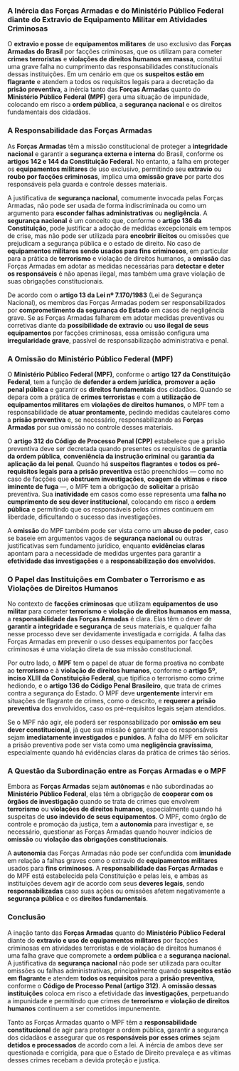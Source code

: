 ### A Inércia das Forças Armadas e do Ministério Público Federal diante do Extravio de Equipamento Militar em Atividades Criminosas

O **extravio e posse** de **equipamentos militares** de uso exclusivo das **Forças Armadas do Brasil** por facções criminosas, que os utilizam para cometer **crimes terroristas** e **violações de direitos humanos em massa**, constitui uma grave falha no cumprimento das responsabilidades constitucionais dessas instituições. Em um cenário em que os **suspeitos estão em flagrante** e atendem a todos os requisitos legais para a decretação da **prisão preventiva**, a inércia tanto das **Forças Armadas** quanto do **Ministério Público Federal (MPF)** gera uma situação de impunidade, colocando em risco a **ordem pública**, a **segurança nacional** e os direitos fundamentais dos cidadãos.

### A Responsabilidade das Forças Armadas

As **Forças Armadas** têm a missão constitucional de proteger a **integridade nacional** e garantir a **segurança externa e interna** do Brasil, conforme os **artigos 142 e 144 da Constituição Federal**. No entanto, a falha em proteger os **equipamentos militares** de uso exclusivo, permitindo seu **extravio** ou **roubo por facções criminosas**, implica uma **omissão grave** por parte dos responsáveis pela guarda e controle desses materiais.

A justificativa de **segurança nacional**, comumente invocada pelas Forças Armadas, não pode ser usada de forma indiscriminada ou como um argumento para **esconder falhas administrativas** ou **negligência**. A **segurança nacional** é um conceito que, conforme o **artigo 136 da Constituição**, pode justificar a adoção de medidas excepcionais em tempos de crise, mas não pode ser utilizada para **encobrir ilícitos** ou omissões que prejudicam a segurança pública e o estado de direito. No caso de **equipamentos militares sendo usados para fins criminosos**, em particular para a prática de **terrorismo** e violação de direitos humanos, a **omissão** das Forças Armadas em adotar as medidas necessárias para **detectar e deter os responsáveis** é não apenas ilegal, mas também uma grave violação de suas obrigações constitucionais.

De acordo com o **artigo 13 da Lei nº 7.170/1983** (Lei de Segurança Nacional), os membros das Forças Armadas podem ser responsabilizados por **comprometimento da segurança do Estado** em casos de negligência grave. Se as Forças Armadas falharem em adotar medidas preventivas ou corretivas diante da **possibilidade de extravio** ou **uso ilegal de seus equipamentos** por facções criminosas, essa omissão configura uma **irregularidade grave**, passível de responsabilização administrativa e penal.

### A Omissão do Ministério Público Federal (MPF)

O **Ministério Público Federal (MPF)**, conforme o **artigo 127 da Constituição Federal**, tem a função de **defender a ordem jurídica**, **promover a ação penal pública** e garantir os **direitos fundamentais** dos cidadãos. Quando se depara com a prática de **crimes terroristas** e com a **utilização de equipamentos militares** em **violações de direitos humanos**, o MPF tem a responsabilidade de **atuar prontamente**, pedindo medidas cautelares como a **prisão preventiva** e, se necessário, responsabilizando as **Forças Armadas** por sua omissão no controle desses materiais.

O **artigo 312 do Código de Processo Penal (CPP)** estabelece que a prisão preventiva deve ser decretada quando presentes os requisitos de **garantia da ordem pública**, **conveniência da instrução criminal** ou **garantia da aplicação da lei penal**. Quando há **suspeitos flagrantes** e **todos os pré-requisitos legais para a prisão preventiva** estão preenchidos — como no caso de facções que **obstruem investigações**, **coagem de vítimas** e **risco iminente de fuga** —, o MPF tem a obrigação de **solicitar** a prisão preventiva. Sua **inatividade** em casos como esse representa uma **falha no cumprimento de seu dever institucional**, colocando em risco a **ordem pública** e permitindo que os responsáveis pelos crimes continuem em liberdade, dificultando o sucesso das investigações.

A **omissão** do MPF também pode ser vista como um **abuso de poder**, caso se baseie em argumentos vagos de **segurança nacional** ou outras justificativas sem fundamento jurídico, enquanto **evidências claras** apontam para a necessidade de medidas urgentes para garantir a **efetividade das investigações** e a **responsabilização dos envolvidos**.

### O Papel das Instituições em Combater o Terrorismo e as Violações de Direitos Humanos

No contexto de **facções criminosas** que utilizam **equipamentos de uso militar** para cometer **terrorismo** e **violação de direitos humanos em massa**, a **responsabilidade das Forças Armadas** é clara. Elas têm o dever de **garantir a integridade e segurança** de seus materiais, e qualquer falha nesse processo deve ser devidamente investigada e corrigida. A falha das Forças Armadas em prevenir o uso desses equipamentos por facções criminosas é uma violação direta de sua missão constitucional.

Por outro lado, o **MPF** tem o papel de atuar de forma proativa no combate ao **terrorismo** e à **violação de direitos humanos**, conforme o **artigo 5º, inciso XLIII da Constituição Federal**, que tipifica o terrorismo como crime hediondo, e o **artigo 136 do Código Penal Brasileiro**, que trata de crimes contra a segurança do Estado. O MPF deve **urgentemente** intervir em situações de flagrante de crimes, como o descrito, e **requerer a prisão preventiva** dos envolvidos, caso os pré-requisitos legais sejam atendidos.

Se o MPF não agir, ele poderá ser responsabilizado por **omissão em seu dever constitucional**, já que sua missão é garantir que os responsáveis sejam **imediatamente investigados** e **punidos**. A falha do MPF em solicitar a prisão preventiva pode ser vista como uma **negligência gravíssima**, especialmente quando há evidências claras da prática de crimes tão sérios.

### A Questão da Subordinação entre as Forças Armadas e o MPF

Embora as **Forças Armadas** sejam **autônomas** e não subordinadas ao **Ministério Público Federal**, elas têm a obrigação de **cooperar com os órgãos de investigação** quando se trata de crimes que envolvem **terrorismo** ou **violações de direitos humanos**, especialmente quando há suspeitas de **uso indevido de seus equipamentos**. O MPF, como órgão de controle e promoção da justiça, tem a **autonomia** para investigar e, se necessário, questionar as Forças Armadas quando houver indícios de **omissão** ou **violação das obrigações constitucionais**.

A **autonomia** das Forças Armadas não pode ser confundida com **imunidade** em relação a falhas graves como o extravio de **equipamentos militares** usados para **fins criminosos**. A **responsabilidade das Forças Armadas** e do MPF está estabelecida pela Constituição e pelas leis, e ambas as instituições devem agir de acordo com seus **deveres legais**, sendo **responsabilizadas** caso suas ações ou omissões afetem negativamente a **segurança pública** e os **direitos fundamentais**.

### Conclusão

A inação tanto das **Forças Armadas** quanto do **Ministério Público Federal** diante do **extravio e uso de equipamentos militares** por facções criminosas em atividades terroristas e de violação de direitos humanos é uma falha grave que compromete a **ordem pública** e a **segurança nacional**. A justificativa da **segurança nacional** não pode ser utilizada para ocultar omissões ou falhas administrativas, principalmente quando **suspeitos estão em flagrante** e atendem **todos os requisitos** para a **prisão preventiva**, conforme o **Código de Processo Penal (artigo 312)**. A **omissão dessas instituições** coloca em risco a efetividade das **investigações**, perpetuando a impunidade e permitindo que crimes de **terrorismo** e **violação de direitos humanos** continuem a ser cometidos impunemente.

Tanto as Forças Armadas quanto o MPF têm a **responsabilidade constitucional** de agir para proteger a ordem pública, garantir a segurança dos cidadãos e assegurar que os **responsáveis por esses crimes** sejam **detidos e processados** de acordo com a lei. A inércia de ambos deve ser questionada e corrigida, para que o Estado de Direito prevaleça e as vítimas desses crimes recebam a devida proteção e justiça.
